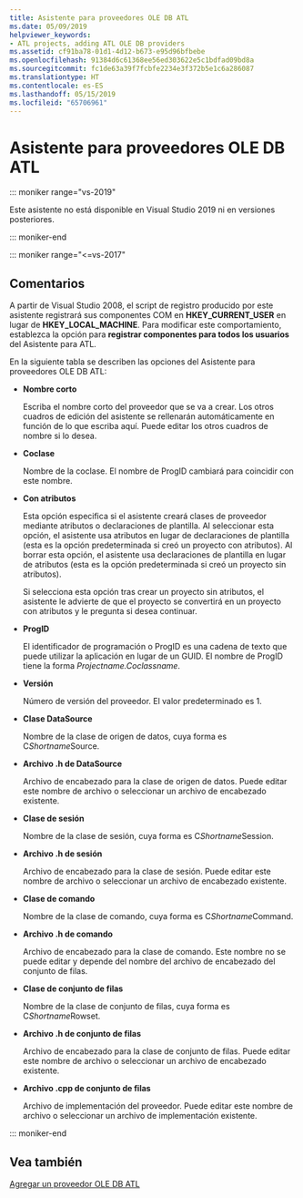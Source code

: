 ```yaml
---
title: Asistente para proveedores OLE DB ATL
ms.date: 05/09/2019
helpviewer_keywords:
- ATL projects, adding ATL OLE DB providers
ms.assetid: cf91ba78-01d1-4d12-b673-e95d96bfbebe
ms.openlocfilehash: 91384d6c61368ee56ed303622e5c1bdfad09bd8a
ms.sourcegitcommit: fc1de63a39f7fcbfe2234e3f372b5e1c6a286087
ms.translationtype: HT
ms.contentlocale: es-ES
ms.lasthandoff: 05/15/2019
ms.locfileid: "65706961"
---
```

# <a name="atl-ole-db-provider-wizard"></a>Asistente para proveedores OLE DB ATL

::: moniker range="vs-2019"

Este asistente no está disponible en Visual Studio 2019 ni en versiones posteriores.

::: moniker-end

::: moniker range="<=vs-2017"

## <a name="remarks"></a>Comentarios

A partir de Visual Studio 2008, el script de registro producido por este asistente registrará sus componentes COM en **HKEY_CURRENT_USER** en lugar de **HKEY_LOCAL_MACHINE**. Para modificar este comportamiento, establezca la opción para **registrar componentes para todos los usuarios** del Asistente para ATL.

En la siguiente tabla se describen las opciones del Asistente para proveedores OLE DB ATL:

- **Nombre corto**

   Escriba el nombre corto del proveedor que se va a crear. Los otros cuadros de edición del asistente se rellenarán automáticamente en función de lo que escriba aquí. Puede editar los otros cuadros de nombre si lo desea.

- **Coclase**

   Nombre de la coclase. El nombre de ProgID cambiará para coincidir con este nombre.

- **Con atributos**

   Esta opción especifica si el asistente creará clases de proveedor mediante atributos o declaraciones de plantilla. Al seleccionar esta opción, el asistente usa atributos en lugar de declaraciones de plantilla (esta es la opción predeterminada si creó un proyecto con atributos). Al borrar esta opción, el asistente usa declaraciones de plantilla en lugar de atributos (esta es la opción predeterminada si creó un proyecto sin atributos).

   Si selecciona esta opción tras crear un proyecto sin atributos, el asistente le advierte de que el proyecto se convertirá en un proyecto con atributos y le pregunta si desea continuar.

- **ProgID**

   El identificador de programación o ProgID es una cadena de texto que puede utilizar la aplicación en lugar de un GUID. El nombre de ProgID tiene la forma *Projectname.Coclassname*.

- **Versión**

   Número de versión del proveedor. El valor predeterminado es 1.

- **Clase DataSource**

   Nombre de la clase de origen de datos, cuya forma es C*Shortname*Source.

- **Archivo .h de DataSource**

   Archivo de encabezado para la clase de origen de datos. Puede editar este nombre de archivo o seleccionar un archivo de encabezado existente.

- **Clase de sesión**

   Nombre de la clase de sesión, cuya forma es C*Shortname*Session.

- **Archivo .h de sesión**

   Archivo de encabezado para la clase de sesión. Puede editar este nombre de archivo o seleccionar un archivo de encabezado existente.

- **Clase de comando**

   Nombre de la clase de comando, cuya forma es C*Shortname*Command.

- **Archivo .h de comando**

   Archivo de encabezado para la clase de comando. Este nombre no se puede editar y depende del nombre del archivo de encabezado del conjunto de filas.

- **Clase de conjunto de filas**

   Nombre de la clase de conjunto de filas, cuya forma es C*Shortname*Rowset.

- **Archivo .h de conjunto de filas**

   Archivo de encabezado para la clase de conjunto de filas. Puede editar este nombre de archivo o seleccionar un archivo de encabezado existente.

- **Archivo .cpp de conjunto de filas**

   Archivo de implementación del proveedor. Puede editar este nombre de archivo o seleccionar un archivo de implementación existente.

::: moniker-end

## <a name="see-also"></a>Vea también

[Agregar un proveedor OLE DB ATL](../../atl/reference/adding-an-atl-ole-db-provider.md)
